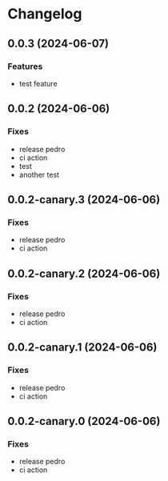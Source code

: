 # Changelog

## 0.0.3 (2024-06-07)

### Features

-   test feature

## 0.0.2 (2024-06-06)

### Fixes

-   release pedro
-   ci action
-   test
-   another test

## 0.0.2-canary.3 (2024-06-06)

### Fixes

-   release pedro
-   ci action

## 0.0.2-canary.2 (2024-06-06)

### Fixes

-   release pedro
-   ci action

## 0.0.2-canary.1 (2024-06-06)

### Fixes

-   release pedro
-   ci action

## 0.0.2-canary.0 (2024-06-06)

### Fixes

-   release pedro
-   ci action
